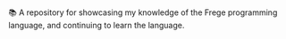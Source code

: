 📚️ A repository for showcasing my knowledge of the Frege programming language, and continuing to learn the language. 

